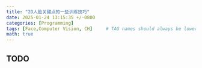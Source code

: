 ```yaml
---
title: "2D人脸关键点的一些训练技巧"
date: 2025-01-24 13:15:35 +/-0800
categories: [Programming]
tags: [Face,Computer Vision, CH]     # TAG names should always be lowercase
math: true
---
```


## TODO